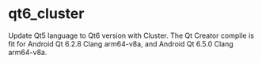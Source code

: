 # qt6_cluster
Update Qt5 language to Qt6 version with Cluster. The Qt Creator compile is fit for Android Qt 6.2.8 Clang arm64-v8a, and Android Qt 6.5.0 Clang arm64-v8a.
